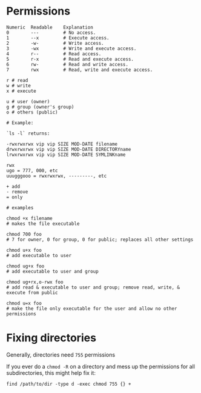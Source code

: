 # Permissions

```shell
Numeric  Readable    Explanation
0        ---         # No access.
1        --x         # Execute access.
2        -w-         # Write access.
3        -wx         # Write and execute access.
4        r--         # Read access.
5        r-x         # Read and execute access.
6        rw-         # Read and write access.
7        rwx         # Read, write and execute access.

r # read
w # write
x # execute

u # user (owner)
g # group (owner's group)
o # others (public)

# Example:

`ls -l` returns:

-rwxrwxrwx vip vip SIZE MOD-DATE filename
drwxrwxrwx vip vip SIZE MOD-DATE DIRECTORYname
lrwxrwxrwx vip vip SIZE MOD-DATE SYMLINKname

rwx
ugo = 777, 000, etc
uuugggooo = rwxrwxrwx, ---------, etc

+ add
- remove
= only

# examples

chmod +x filename
# makes the file executable

chmod 700 foo
# 7 for owner, 0 for group, 0 for public; replaces all other settings

chmod u+x foo
# add executable to user

chmod ug+x foo
# add executable to user and group

chmod ug+rx,o-rwx foo
# add read & executable to user and group; remove read, write, & execute from public

chmod u=x foo
# make the file only executable for the user and allow no other permissions
```

# Fixing directories

Generally, directories need `755` permissions

If you ever do a `chmod -R` on a directory and mess up the permissions for all subdirectories, this might help fix it:

`find /path/to/dir -type d -exec chmod 755 {} +`
